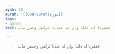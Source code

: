 ```yaml
---
ayah: 25
surah: '[[038-Surah|سورة]]'
tags:
- quran
text: فغفرنا له ذلك ۖ وإن له عندنا لزلفى وحسن مآب

---
```

> فغفرنا له ذلك ۖ وإن له عندنا لزلفى وحسن مآب
